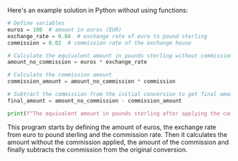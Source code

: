 Here's an example solution in Python without using functions:
```python
# Define variables
euros = 100  # amount in euros (EUR)
exchange_rate = 0.84  # exchange rate of euro to pound sterling
commission = 0.02  # commission rate of the exchange house

# Calculate the equivalent amount in pounds sterling without commission
amount_no_commission = euros * exchange_rate

# Calculate the commission amount
commission_amount = amount_no_commission * commission

# Subtract the commission from the initial conversion to get final amount in GBP 
final_amount = amount_no_commission - commission_amount

print(f"The equivalent amount in pounds sterling after applying the commission is: {final_amount}")
```
This program starts by defining the amount of euros, the exchange rate from euro to pound sterling and the commission rate. Then it calculates the amount without the commission applied, the amount of the commission and finally subtracts the commission from the original conversion.